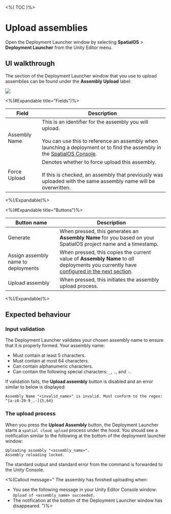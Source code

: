 <%( TOC )%>

# Upload assemblies

Open the Deployment Launcher window by selecting **SpatialOS** > **Deployment Launcher** from the Unity Editor menu.

## UI walkthrough

The section of the Deployment Launcher window that you use to upload assemblies can be found under the **Assembly Upload** label:

<img src="{{assetRoot}}assets/modules/deployment-launcher/assembly-upload.png" style="margin: 0 auto; width: auto; display: block;" />

<%(#Expandable title="Fields")%>

| Field | Description |
| --- | --- |
| Assembly Name | This is an identifier for the assembly you will upload.<br/><br/>You can use this to reference an assembly when launching a deployment or to find the assembly in the [SpatialOS Console](https://docs.improbable.io/reference/latest/shared/glossary#console). |
| Force Upload | Denotes whether to force upload this assembly.<br/><br/>If this is checked, an assembly that previously was uploaded with the same assembly name will be overwritten. |

<%(/Expandable)%>

<%(#Expandable title="Buttons")%>

| Button name | Description |
| --- | --- |
| Generate | When pressed, this generates an **Assembly Name** for you based on your SpatialOS project name and a timestamp. |
| Assign assembly name to deployments | When pressed, this copies the current value of **Assembly Name** to _all_ deployments you currently have [configured in the next section]({{urlRoot}}/modules/deployment-launcher/launch-deployments). |
| Upload assembly | When pressed, this initiates the assembly upload process. |

<%(/Expandable)%>

## Expected behaviour

### Input validation

The Deployment Launcher validates your chosen assembly name to ensure that it is properly formed. Your assembly name:

* Must contain at least 5 characters.
* Must contain at most 64 characters.
* Can contain alphanumeric characters.
* Can contain the following special characters: `_`, `.`, and `-`.

If validation fails, the **Upload assembly** button is disabled and an error similar to below is displayed:

```text
Assembly Name "<invalid_name>" is invalid. Must conform to the regex: ^[a-zA-Z0-9_.-]{5,64}
```

### The upload process

When you press the **Upload Assembly** button, the Deployment Launcher starts a `spatial cloud upload` process under the hood. You should see a notification similar to the following at the bottom of the deployment launcher window:

```text
Uploading assembly "<assembly_name>".
Assembly reloading locked.
```

The standard output and standard error from the command is forwarded to the Unity Console.

<%(Callout message="
The assembly has finished uploading when:

* You see the following message in your Unity Editor Console window: `Upload of <assembly_name> succeeded.`
* The notification at the bottom of the Deployment Launcher window has disappeared.
")%>
